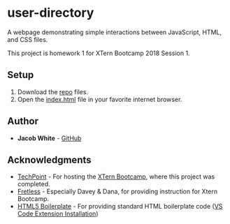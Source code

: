 # user-directory

A webpage demonstrating simple interactions between JavaScript, HTML, and CSS files. 

This project is homework 1 for XTern Bootcamp 2018 Session 1.

## Setup
 1. Download the [repo](https://github.com/jdwhite88/user-directory) files.
 2. Open the [index.html](index.html) file in your favorite internet browser.

## Author
* **Jacob White** - [GitHub](https://github.com/jdwhite88)

## Acknowledgments

* [TechPoint](https://techpoint.org/) - For hosting the [XTern Bootcamp](https://techpoint.org/xtern-bootcamp/), where this project was completed.
* [Fretless](http://www.fretless.com/) - Especially Davey & Dana, for providing instruction for Xtern Bootcamp. 
* [HTML5 Boilerplate](https://github.com/sidthesloth92/vsc_html5_boilerplate) - For providing standard HTML boilerplate code ([VS Code Extension Installation](https://marketplace.visualstudio.com/items?itemName=sidthesloth.html5-boilerplate))
